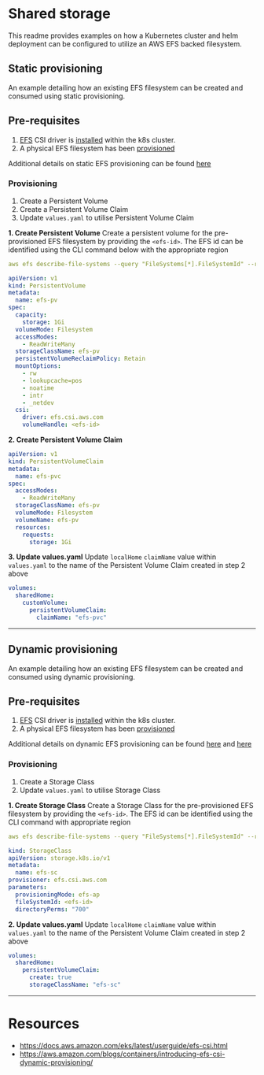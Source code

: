 # Shared storage
This readme provides examples on how a Kubernetes cluster and helm deployment can be configured to utilize an AWS EFS backed filesystem.

## Static provisioning
An example detailing how an existing EFS filesystem can be created and consumed using static provisioning.

## Pre-requisites
1. [EFS](https://github.com/kubernetes-sigs/aws-efs-csi-driver) CSI driver is [installed](https://docs.aws.amazon.com/eks/latest/userguide/efs-csi.html) within the k8s cluster.
2. A physical EFS filesystem has been [provisioned](https://docs.aws.amazon.com/eks/latest/userguide/efs-csi.html#efs-create-filesystem)

Additional details on static EFS provisioning can be found [here](https://github.com/kubernetes-sigs/aws-efs-csi-driver/tree/master/examples/kubernetes/static_provisioning)

### Provisioning
1. Create a Persistent Volume
2. Create a Persistent Volume Claim
3. Update `values.yaml` to utilise Persistent Volume Claim

**1. Create Persistent Volume**
Create a persistent volume for the pre-provisioned EFS filesystem by providing the `<efs-id>`. The EFS id can be identified using the CLI command below with the appropriate region

```yaml
aws efs describe-file-systems --query "FileSystems[*].FileSystemId" --region ap-southeast-2
```

```yaml
apiVersion: v1
kind: PersistentVolume
metadata:
  name: efs-pv
spec:
  capacity:
    storage: 1Gi
  volumeMode: Filesystem
  accessModes:
    - ReadWriteMany
  storageClassName: efs-pv
  persistentVolumeReclaimPolicy: Retain
  mountOptions:
    - rw
    - lookupcache=pos
    - noatime
    - intr
    - _netdev
  csi:
    driver: efs.csi.aws.com
    volumeHandle: <efs-id>
```

**2. Create Persistent Volume Claim**
```yaml
apiVersion: v1
kind: PersistentVolumeClaim
metadata:
  name: efs-pvc
spec:
  accessModes:
    - ReadWriteMany
  storageClassName: efs-pv
  volumeMode: Filesystem
  volumeName: efs-pv
  resources:
    requests:
      storage: 1Gi
```

**3. Update values.yaml**
Update `localHome` `claimName` value within `values.yaml` to the name of the Persistent Volume Claim created in step 2 above

```yaml
volumes:
  sharedHome:
    customVolume:
      persistentVolumeClaim:
        claimName: "efs-pvc" 
```

---

## Dynamic provisioning
An example detailing how an existing EFS filesystem can be created and consumed using dynamic provisioning.

## Pre-requisites
1. [EFS](https://github.com/kubernetes-sigs/aws-efs-csi-driver) CSI driver is [installed](https://docs.aws.amazon.com/eks/latest/userguide/efs-csi.html) within the k8s cluster.
2. A physical EFS filesystem has been [provisioned](https://docs.aws.amazon.com/eks/latest/userguide/efs-csi.html#efs-create-filesystem)

Additional details on dynamic EFS provisioning can be found [here](https://github.com/kubernetes-sigs/aws-efs-csi-driver/tree/master/examples/kubernetes/dynamic_provisioning) and [here](https://aws.amazon.com/blogs/containers/introducing-efs-csi-dynamic-provisioning/)

### Provisioning
1. Create a Storage Class
2. Update `values.yaml` to utilise Storage Class

**1. Create Storage Class**
Create a Storage Class for the pre-provisioned EFS filesystem by providing the `<efs-id>`. The EFS id can be identified using the CLI command with appropriate region

```yaml
aws efs describe-file-systems --query "FileSystems[*].FileSystemId" --region ap-southeast-2
```

```yaml
kind: StorageClass
apiVersion: storage.k8s.io/v1
metadata:
  name: efs-sc
provisioner: efs.csi.aws.com
parameters:
  provisioningMode: efs-ap
  fileSystemId: <efs-id>
  directoryPerms: "700"
```

**2. Update values.yaml**
Update `localHome` `claimName` value within `values.yaml` to the name of the Persistent Volume Claim created in step 2 above

```yaml
volumes:
  sharedHome:
    persistentVolumeClaim:
      create: true
      storageClassName: "efs-sc"
```

---

# Resources
- https://docs.aws.amazon.com/eks/latest/userguide/efs-csi.html
- https://aws.amazon.com/blogs/containers/introducing-efs-csi-dynamic-provisioning/